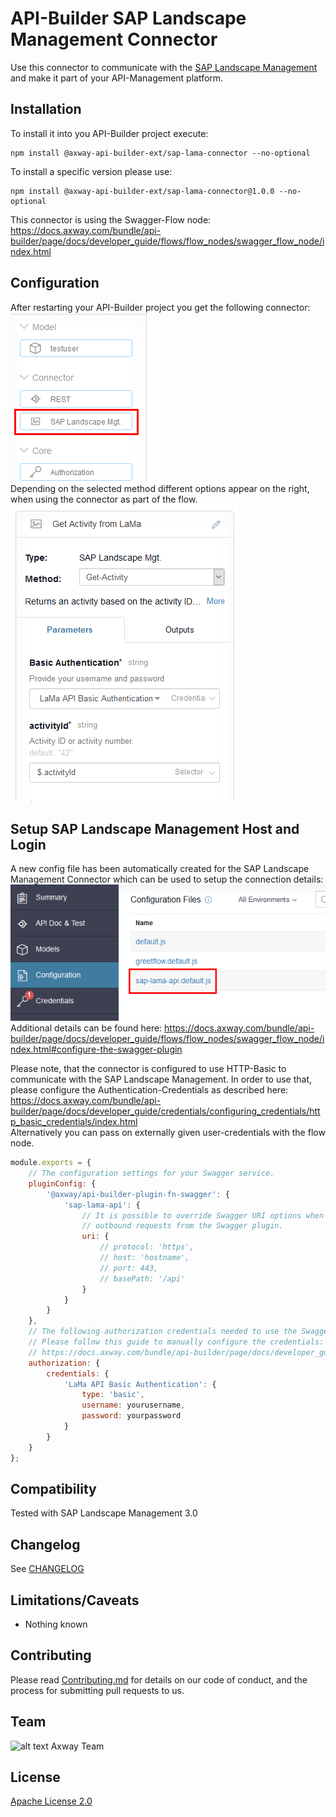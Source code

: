 # API-Builder SAP Landscape Management Connector

Use this connector to communicate with the [SAP Landscape Management](https://www.sap.com/products/landscape-management.html) and make it part of your API-Management platform.  

## Installation
To install it into you API-Builder project execute:
```npm
npm install @axway-api-builder-ext/sap-lama-connector --no-optional
```
To install a specific version please use:
```npm
npm install @axway-api-builder-ext/sap-lama-connector@1.0.0 --no-optional
```

This connector is using the Swagger-Flow node:  
https://docs.axway.com/bundle/api-builder/page/docs/developer_guide/flows/flow_nodes/swagger_flow_node/index.html


## Configuration
After restarting your API-Builder project you get the following connector:  
![XML Node Settings][connector]   
Depending on the selected method different options appear on the right, when using the connector as part of the flow.   
![XML Node Settings][connector-settings]   

## Setup SAP Landscape Management Host and Login
A new config file has been automatically created for the SAP Landscape Management Connector which can be used to setup the connection details:  
![XML Node Settings][connector-config]  
Additional details can be found here: https://docs.axway.com/bundle/api-builder/page/docs/developer_guide/flows/flow_nodes/swagger_flow_node/index.html#configure-the-swagger-plugin  


Please note, that the connector is configured to use HTTP-Basic to communicate with the SAP Landscape Management. In order to use that, please configure the Authentication-Credentials as described here:  
https://docs.axway.com/bundle/api-builder/page/docs/developer_guide/credentials/configuring_credentials/http_basic_credentials/index.html  
Alternatively you can pass on externally given user-credentials with the flow node.

```javascript
module.exports = {
	// The configuration settings for your Swagger service.
	pluginConfig: {
		'@axway/api-builder-plugin-fn-swagger': {
			'sap-lama-api': {
				// It is possible to override Swagger URI options when constructing
				// outbound requests from the Swagger plugin.
				uri: {
					// protocol: 'https',
					// host: 'hostname',
					// port: 443,
					// basePath: '/api'
				}
			}
		}
	},
	// The following authorization credentials needed to use the Swagger service.
	// Please follow this guide to manually configure the credentials:
	// https://docs.axway.com/bundle/api-builder/page/docs/developer_guide/credentials/index.html
	authorization: {
		credentials: {
			'LaMa API Basic Authentication': {
				type: 'basic',
				username: yourusername,
				password: yourpassword
			}
		}
	}
};
```

## Compatibility
Tested with SAP Landscape Management 3.0

## Changelog
See [CHANGELOG](CHANGELOG.md)

## Limitations/Caveats
- Nothing known

## Contributing

Please read [Contributing.md](https://github.com/Axway-API-Management-Plus/Common/blob/master/Contributing.md) for details on our code of conduct, and the process for submitting pull requests to us.  


## Team

![alt text][Axwaylogo] Axway Team

[Axwaylogo]: https://github.com/Axway-API-Management/Common/blob/master/img/AxwayLogoSmall.png  "Axway logo"


## License
[Apache License 2.0](/LICENSE)

[connector]: misc/images/SAP-Landscape-Management-Connector.png
[connector-settings]: misc/images/SAP-Landscape-Management-Connector-Settings.png
[connector-config]: misc/images/SAP-Landscape-Management-Connector-Config.png
